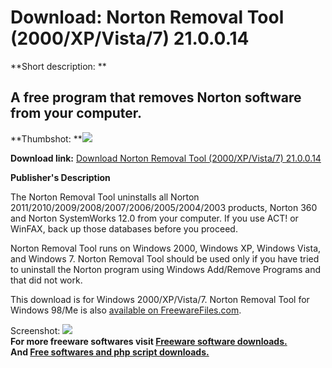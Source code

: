# Download: Norton Removal Tool (2000/XP/Vista/7) 21.0.0.14

**Short description: **

## A free program that removes Norton software from your computer.

  
**Thumbshot: **![](http://www.freewarefiles.com/screenshot/nortonremtool59_md.jpg)   
  
**Download link:** [Download Norton Removal Tool (2000/XP/Vista/7) 21.0.0.14](http://freesoftwares.boysofts.com/Norton-Removal-Tool-XP-Vista_program_15892.html)  
  

**Publisher's Description**  
  

The Norton Removal Tool uninstalls all Norton
2011/2010/2009/2008/2007/2006/2005/2004/2003 products, Norton 360 and Norton
SystemWorks 12.0 from your computer. If you use ACT! or WinFAX, back up those
databases before you proceed.

Norton Removal Tool runs on Windows 2000, Windows XP, Windows Vista, and
Windows 7. Norton Removal Tool should be used only if you have tried to
uninstall the Norton program using Windows Add/Remove Programs and that did
not work.

This download is for Windows 2000/XP/Vista/7. Norton Removal Tool for Windows
98/Me is also [available on
FreewareFiles.com](http://www.freewarefiles.com/program_9_104_26202.html).

  
  
Screenshot: ![](http://www.freewarefiles.com/screenshot/nortonremtool59.jpg)  
**For more freeware softwares visit [Freeware software downloads.](http://freesoftwares.boysofts.com/)**   
**And [Free softwares and php script downloads.](http://www.boysofts.com/)**

